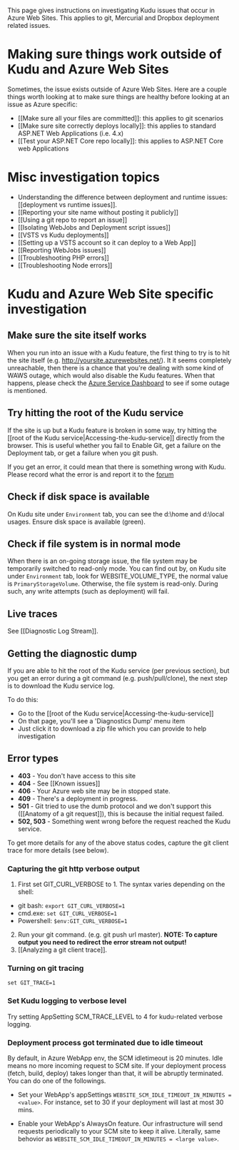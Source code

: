 This page gives instructions on investigating Kudu issues that occur in Azure Web Sites. This applies to git, Mercurial and Dropbox deployment related issues.

# Making sure things work outside of Kudu and Azure Web Sites

Sometimes, the issue exists outside of Azure Web Sites. Here are a couple things worth looking at to make sure things are healthy before looking at an issue as Azure specific:

* [[Make sure all your files are committed]]: this applies to git scenarios
* [[Make sure site correctly deploys locally]]: this applies to standard ASP.NET Web Applications (i.e. 4.x)
* [[Test your ASP.NET Core repo locally]]: this applies to ASP.NET Core web Applications

# Misc investigation topics

- Understanding the difference between deployment and runtime issues: [[deployment vs runtime issues]].
- [[Reporting your site name without posting it publicly]]
- [[Using a git repo to report an issue]]
- [[Isolating WebJobs and Deployment script issues]]
- [[VSTS vs Kudu deployments]]
- [[Setting up a VSTS account so it can deploy to a Web App]]
- [[Reporting WebJobs issues]]
- [[Troubleshooting PHP errors]]
- [[Troubleshooting Node errors]]

# Kudu and Azure Web Site specific investigation

## Make sure the site itself works

When you run into an issue with a Kudu feature, the first thing to try is to hit the site itself (e.g. http://yoursite.azurewebsites.net/). It it seems completely unreachable, then there is a chance that you're dealing with some kind of WAWS outage, which would also disable the Kudu features. When that happens, please check the [Azure Service Dashboard](http://www.windowsazure.com/en-us/support/service-dashboard/) to see if some outage is mentioned.

## Try hitting the root of the Kudu service

If the site is up but a Kudu feature is broken in some way, try hitting the [[root of the Kudu service|Accessing-the-kudu-service]] directly from the browser. This is useful whether you fail to Enable Git, get a failure on the Deployment tab, or get a failure when you git push.

If you get an error, it could mean that there is something wrong with Kudu. Please record what the error is and report it to the [forum](http://social.msdn.microsoft.com/Forums/en-US/azuregit/threads)

## Check if disk space is available

On Kudu site under `Environment` tab, you can see the d:\home and d:\local usages.   Ensure disk space is available (green).

## Check if file system is in normal mode

When there is an on-going storage issue, the file system may be temporarily switched to read-only mode.  You can find out by, on Kudu site under `Environment` tab, look for WEBSITE_VOLUME_TYPE, the normal value is `PrimaryStorageVolume`.  Otherwise, the file system is read-only.   During such, any write attempts (such as deployment) will fail. 

## Live traces

See [[Diagnostic Log Stream]].

## Getting the diagnostic dump

If you are able to hit the root of the Kudu service (per previous section), but you get an error during a git command (e.g. push/pull/clone), the next step is to download the Kudu service log.

To do this:

* Go to the [[root of the Kudu service|Accessing-the-kudu-service]]
* On that page, you'll see a 'Diagnostics Dump' menu item
* Just click it to download a zip file which you can provide to help investigation

## Error types

* **403** - You don't have access to this site
* **404** - See [[Known issues]]
* **406** - Your Azure web site may be in stopped state.
* **409** - There's a deployment in progress.
* **501** - Git tried to use the dumb protocol and we don't support this ([[Anatomy of a git request]]), this is because the initial request failed.
* **502, 503** - Something went wrong before the request reached the Kudu service.

To get more details for any of the above status codes, capture the git client trace for more details (see below).

### Capturing the git http verbose output

1. First set GIT_CURL_VERBOSE to 1. The syntax varies depending on the shell:
  * git bash: `export GIT_CURL_VERBOSE=1`
  * cmd.exe: `set GIT_CURL_VERBOSE=1`
  * Powershell: `$env:GIT_CURL_VERBOSE=1`
2. Run your git command. (e.g. git push url master). **NOTE: To capture output you need to redirect the error stream not output!**
3. [[Analyzing a git client trace]].

### Turning on git tracing

    set GIT_TRACE=1

### Set Kudu logging to verbose level

Try setting AppSetting SCM_TRACE_LEVEL to 4 for kudu-related verbose logging.

### Deployment process got terminated due to idle timeout

By default, in Azure WebApp env, the SCM idletimeout is 20 minutes.  Idle means no more incoming request to SCM site.   If your deployment process (fetch, build, deploy) takes longer than that, it will be abruptly terminated.  You can do one of the followings.

* Set your WebApp's appSettings `WEBSITE_SCM_IDLE_TIMEOUT_IN_MINUTES = <value>`.  For instance, set to 30 if your deployment will last at most 30 mins.

* Enable your WebApp's AlwaysOn feature.  Our infrastructure will send requests periodically to your SCM site to keep it alive.   Literally, same behovior as `WEBSITE_SCM_IDLE_TIMEOUT_IN_MINUTES = <large value>`.

